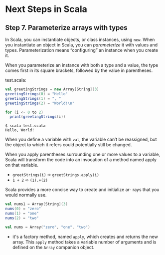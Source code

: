 # Next Steps in Scala

## Step 7. Parameterize arrays with types

In Scala, you can instantiate objects, or class instances, using `new`. When you instantiate an object in Scala, you can *parameterize* it with values and types. Parameterization means “configuring” an instance when you create it.

When you parameterize an instance with both a type and a value, the type comes first in its square brackets, followed by the value in parentheses.

test.scala:
```scala
val greetingStrings = new Array[String](3)
greetingStrings(0) = "Hello"
greetingStrings(1) = ", "
greetingStrings(2) = "World!\n"

for (i <- 0 to 2)
  print(greetingStrings(i))
```
```shell
$ scala test.scala
Hello, World!
```

When you define a variable with `val`, the variable can’t be reassigned, but the object to which it refers could potentially still be changed.

When you apply parentheses surrounding one or more values to a variable, Scala will transform the code into an invocation of a method named apply on that variable.
- `greetStrings(i)` ➾ `greetStrings.apply(i)`
- `1 + 2` ➾ `(1).+(2)`

Scala provides a more concise way to create and initialize ar- rays that you would normally use.
```scala
val nums1 = Array[String](3)
nums(0) = "zero"
nums(1) = "one"
nums(2) = "two"
```
```scala
val nums = Array("zero", "one", "two")
```
- it's a factory method, named `apply`, which creates and returns the new array. This `apply` method takes a variable number of arguments and is defined on the `Array` companion object.
